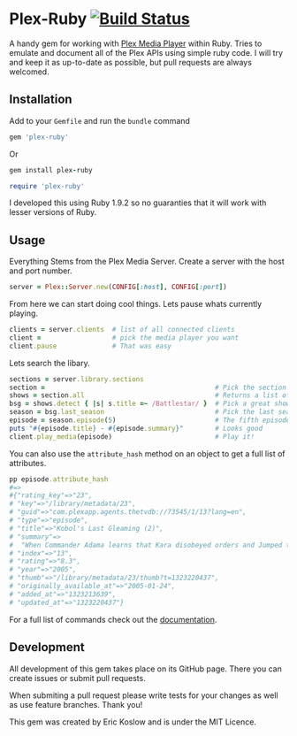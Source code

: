 # Plex-Ruby [![Build Status](https://secure.travis-ci.org/ekosz/Plex-Ruby.png)](https://secure.travis-ci.org/ekosz/Plex-Ruby)

A handy gem for working with [Plex Media Player](http://plexapp.com) within Ruby.  Tries to emulate and document
all of the Plex APIs using simple ruby code.  I will try and keep it as
up-to-date as possible, but pull requests are always welcomed.


## Installation

Add to your `Gemfile` and run the `bundle` command

```ruby
gem 'plex-ruby'
```

Or

```ruby
gem install plex-ruby

require 'plex-ruby'
```

I developed this using Ruby 1.9.2 so no guaranties that it will work with
lesser versions of Ruby.

## Usage

Everything Stems from the Plex Media Server. Create a server with the host and
port number.

```ruby
server = Plex::Server.new(CONFIG[:host], CONFIG[:port])
```

From here we can start doing cool things. Lets pause whats currently playing.

```ruby
clients = server.clients  # list of all connected clients
client =                  # pick the media player you want
client.pause              # That was easy
````

Lets search the libary.

```ruby
sections = server.library.sections
section =                                           # Pick the section you want I.E. TV, Movies, Home Videos
shows = section.all                                 # Returns a list of shows/movies
bsg = shows.detect { |s| s.title =~ /Battlestar/ }  # Pick a great show
season = bsg.last_season                            # Pick the last season
episode = season.episode(5)                         # The fifth episode in the season
puts "#{episode.title} - #{episode.summary}"        # Looks good
client.play_media(episode)                          # Play it!
```

You can also use the `attribute_hash` method on an object to get a full list of
attributes.

```ruby
pp episode.attribute_hash
#=>
#{"rating_key"=>"23",
# "key"=>"/library/metadata/23",
# "guid"=>"com.plexapp.agents.thetvdb://73545/1/13?lang=en",
# "type"=>"episode",
# "title"=>"Kobol's Last Gleaming (2)",
# "summary"=>
#  "When Commander Adama learns that Kara disobeyed orders and Jumped to Caprica on orders from President Roslin, he demands the president's resignation, with the implied threat of a military coup. Roslin refuses his demand and sparks a confrontation.",
# "index"=>"13",
# "rating"=>"8.3",
# "year"=>"2005",
# "thumb"=>"/library/metadata/23/thumb?t=1323220437",
# "originally_available_at"=>"2005-01-24",
# "added_at"=>"1323213639",
# "updated_at"=>"1323220437"}
```

For a full list of commands check out the [documentation](http://rubydoc.info/github/ekosz/Plex-Ruby/master/frames).

## Development

All development of this gem takes place on its GitHub page. There you can
create issues or submit pull requests.

When submiting a pull request please write tests for your changes as well as
use feature branches. Thank you!

This gem was created by Eric Koslow and is under the MIT Licence.
